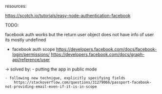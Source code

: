 resources:

https://scotch.io/tutorials/easy-node-authentication-facebook

TODO:

facebook auth works but the return user object does not have info of user
its mostly undefined

- facebook auth scope
https://developers.facebook.com/docs/facebook-login/permissions/
https://developers.facebook.com/docs/graph-api/reference/user


-> solved by:
    - putting the app in public mode

    - following new technique, explicitly specifying fields
        https://stackoverflow.com/questions/31279066/passport-facebook-not-providing-email-even-if-it-is-in-scope